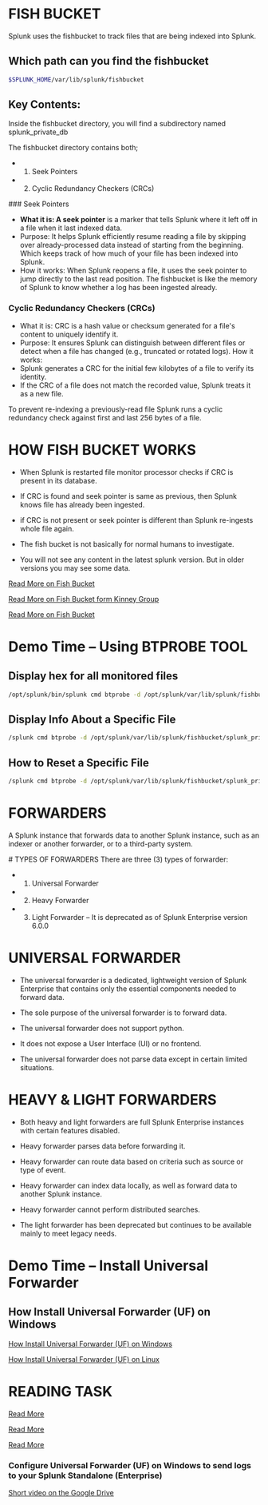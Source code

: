 # FISH BUCKET
Splunk uses the fishbucket to track files that are being indexed into Splunk. 
## Which path can you find the fishbucket
```bash
$SPLUNK_HOME/var/lib/splunk/fishbucket
```
## Key Contents:
Inside the fishbucket directory, you will find a subdirectory named splunk_private_db

The fishbucket directory contains both;
- 1. Seek Pointers  
- 2. Cyclic Redundancy Checkers (CRCs)

### Seek Pointers
- **What it is: A seek pointer** is a marker that tells Splunk where it left off in a file when it last indexed data.
- Purpose: It helps Splunk efficiently resume reading a file by skipping over already-processed data instead of starting from the beginning. Which keeps track of how much of your file has been indexed into Splunk.
- How it works: When Splunk reopens a file, it uses the seek pointer to jump directly to the last read position.
The fishbucket is like the memory of Splunk to know whether a log has been ingested already.

### Cyclic Redundancy Checkers (CRCs)
- What it is: CRC is a hash value or checksum generated for a file's content to uniquely identify it.
- Purpose: It ensures Splunk can distinguish between different files or detect when a file has changed (e.g., truncated or rotated logs).
How it works:
- Splunk generates a CRC for the initial few kilobytes of a file to verify its identity.
- If the CRC of a file does not match the recorded value, Splunk treats it as a new file.

To prevent re-indexing a previously-read file Splunk runs a cyclic redundancy check against first and last 256 bytes of a file.

# HOW FISH BUCKET WORKS
- When Splunk is restarted file monitor processor checks if CRC is present in its database.

- If CRC is found and seek pointer is same as previous, then Splunk knows file has already been ingested.

- if CRC is not present or seek pointer is different than Splunk re-ingests whole file again. 

- The fish bucket is not basically for normal humans to investigate. 

- You will not see any content in the latest splunk version. But in older versions you may see some data.

[Read More on Fish Bucket](https://docs.splunk.com/Splexicon:Fishbucket)

[Read More on Fish Bucket form Kinney Group](https://kinneygroup.com/blog/splunk-fishbucket/#:~:text=What%20is%20Fishbucket?,inputstatus%20%5B%2Dinput%20%7C%20%2Dtype%5D)

[Read More on Fish Bucket](https://docs.splunk.com/Documentation/Splunk/latest/Troubleshooting/CommandlinetoolsforusewithSupport?_gl=1*1uuezc0*_ga*MTAwMjEyNDg3My4xNjk2NTE2OTQ1*_ga_GS7YF8S63Y*MTcwMjIyMDk1OS43OC4xLjE3MDIyMjA5NzQuNDUuMC4w*_ga_5EPM2P39FV*MTcwMjIxODE1NS43MC4xLjE3MDIyMjA5NzUuMC4wLjA.&_ga=2.35428706.299005456.1701735897-1002124873.1696516945#btprobe)

# Demo Time – Using BTPROBE TOOL
## Display hex for all monitored files
```bash
/opt/splunk/bin/splunk cmd btprobe -d /opt/splunk/var/lib/splunk/fishbucket/splunk_private_db/ -k ALL –validate
```
## Display Info About a Specific File
```bash
/splunk cmd btprobe -d /opt/splunk/var/lib/splunk/fishbucket/splunk_private_db/ --file /home/splunk/data/sales.log –validate
```
## How to Reset a Specific File
```bash
/splunk cmd btprobe -d /opt/splunk/var/lib/splunk/fishbucket/splunk_private_db/ --file /home/splunk/data/sales.log --reset
```

# FORWARDERS

A Splunk instance that forwards data to another Splunk instance, such as an indexer or another forwarder, or to a third-party system.

# TYPES OF FORWARDERS
There are three (3) types of forwarder:
- 1. Universal Forwarder
- 2. Heavy Forwarder
- 3. Light Forwarder – It is deprecated as of Splunk Enterprise version 6.0.0

# UNIVERSAL FORWARDER
- The universal forwarder is a dedicated, lightweight version of Splunk Enterprise that contains only the essential components needed to forward data.

- The sole purpose of the universal forwarder is to forward data.

- The universal forwarder does not support python. 

- It does not expose a User Interface (UI) or no frontend.

- The universal forwarder does not parse data except in certain limited situations.

# HEAVY & LIGHT FORWARDERS
- Both heavy and light forwarders are full Splunk Enterprise instances with certain features disabled.

- Heavy forwarder parses data before forwarding it.

- Heavy forwarder can route data based on criteria such as source or type of event.

- Heavy forwarder can index data locally, as well as forward data to another Splunk instance.

- Heavy forwarder cannot perform distributed searches.

- The light forwarder has been deprecated but continues to be available mainly to meet legacy needs.

# Demo Time – Install Universal Forwarder
## How Install Universal Forwarder (UF) on Windows
[How Install Universal Forwarder (UF) on Windows](https://docs.splunk.com/Documentation/Forwarder/9.3.1/Forwarder/InstallaWindowsuniversalforwarderfromaninstaller)

[How Install Universal Forwarder (UF) on Linux](https://docs.splunk.com/Documentation/Forwarder/9.3.1/Forwarder/Installanixuniversalforwarder#Next_steps)


# READING TASK
[Read More](https://docs.splunk.com/Documentation/Splunk/latest/Forwarding/Typesofforwarders)

[Read More](https://docs.splunk.com/Splexicon:Universalforwarder)

[Read More](https://docs.splunk.com/Documentation/Forwarder/latest/Forwarder/Installtheuniversalforwardersoftware)

### Configure Universal Forwarder (UF) on Windows to send logs to your Splunk Standalone (Enterprise)
[Short video on the Google Drive](https://drive.google.com/drive/u/0/folders/1-6w5dY043Yva4CxdKu8_99OMtuDUPQCZ)






